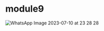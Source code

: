 # module9

![WhatsApp Image 2023-07-10 at 23 28 28](https://github.com/Nahin-CDR/Ostad-LiveTest/assets/45636041/55f9dae4-4d34-468b-86f8-6fe97dc03019)
